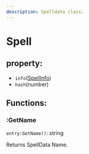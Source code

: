 ```yaml
---
description: Spelldata class.
---
```


# Spell

## property:

* `info`\([SpellInfo](spellinfo.md)\)
* `hash`\(number\)

## Functions:

### :GetName

`entry:GetName()`: string

Returns SpellData Name.





